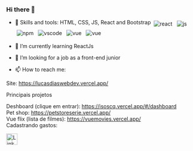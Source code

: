 ### Hi there 👋

<!--
**lucasdgimenez/lucasdgimenez** is a ✨ _special_ ✨ repository because its `README.md` (this file) appears on your GitHub profile.
-->


- 🔭 Skills and tools: HTML, CSS, JS, React and Bootstrap
  <img src="https://github.com/Quadrified/Quadrified/blob/master/assets/svg/dev/frameworks/react.svg" alt="react" style="vertical-align:top; margin:4px">
  <img src="https://github.com/Quadrified/Quadrified/blob/master/assets/svg/dev/languages/js.svg" alt="js" style="vertical-align:top; margin:4px">
  <img src="https://github.com/Quadrified/Quadrified/blob/master/assets/svg/dev/services/npm.svg" alt="npm" style="vertical-align:top; margin:4px">
  <img src="https://github.com/Quadrified/Quadrified/blob/master/assets/svg/dev/tools/visualstudio_code.svg" alt="vscode" style="vertical-align:top; margin:4px">
  <img src="https://github.com/Quadrified/Quadrified/blob/master/assets/svg/dev/frameworks/vue.svg" alt="vue" style="vertical-align:top; margin:4px">
  <img src="https://github.com/Quadrified/Quadrified/blob/master/assets/svg/dev/languages/html.svg" alt="vue" style="vertical-align:top; margin:4px">

- 🌱 I’m currently learning ReactJs
- 🤔 I’m looking for a job as a front-end junior
- 📫 How to reach me: 

Site: https://lucasdiaswebdev.vercel.app/

Principais projetos

Deshboard (clique em entrar): https://isoscq.vercel.app/#/dashboard <br> 
Pet shop: https://petstoreserie.vercel.app/ <br>
Vue flix (lista de filmes): https://vuemovies.vercel.app/ <br>
Cadastrando gastos: <br>

<a href="https://www.linkedin.com/in/lucasdgimenez"><img src="https://github.com/Quadrified/Quadrified/blob/master/assets/my_svgs/linkedin.svg" width="30px" alt="LinkedIn"></a> &nbsp; &nbsp;
